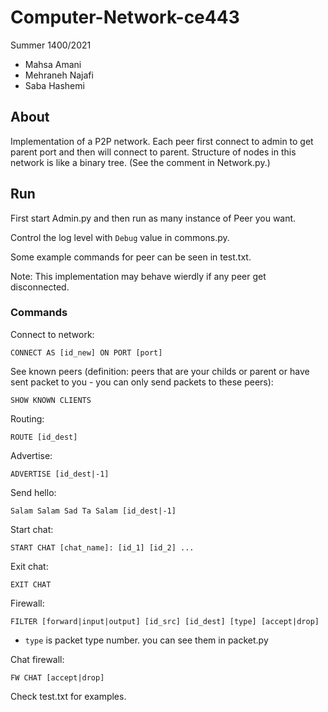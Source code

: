 # Computer-Network-ce443

Summer 1400/2021

- Mahsa Amani
- Mehraneh Najafi
- Saba Hashemi

## About

Implementation of a P2P network. Each peer first connect to admin to get parent port and then will connect to parent. Structure of nodes in this network is like a binary tree. (See the comment in Network.py.)

## Run

First start Admin.py and then run as many instance of Peer you want.

Control the log level with `Debug` value in commons.py.

Some example commands for peer can be seen in test.txt.

Note: This implementation may behave wierdly if any peer get disconnected.

### Commands

Connect to network:

```
CONNECT AS [id_new] ON PORT [port]
```

See known peers (definition: peers that are your childs or parent or have sent packet to you - you can only send packets to these peers):

```
SHOW KNOWN CLIENTS
```

Routing:

```
ROUTE [id_dest]
```

Advertise:

```
ADVERTISE [id_dest|-1]
```

Send hello:

```
Salam Salam Sad Ta Salam [id_dest|-1]
```

Start chat:

```
START CHAT [chat_name]: [id_1] [id_2] ...
```

Exit chat:

```
EXIT CHAT
```

Firewall:

```
FILTER [forward|input|output] [id_src] [id_dest] [type] [accept|drop]
```

 - `type` is packet type number. you can see them in packet.py


Chat firewall:
```
FW CHAT [accept|drop]
```

Check test.txt for examples.
